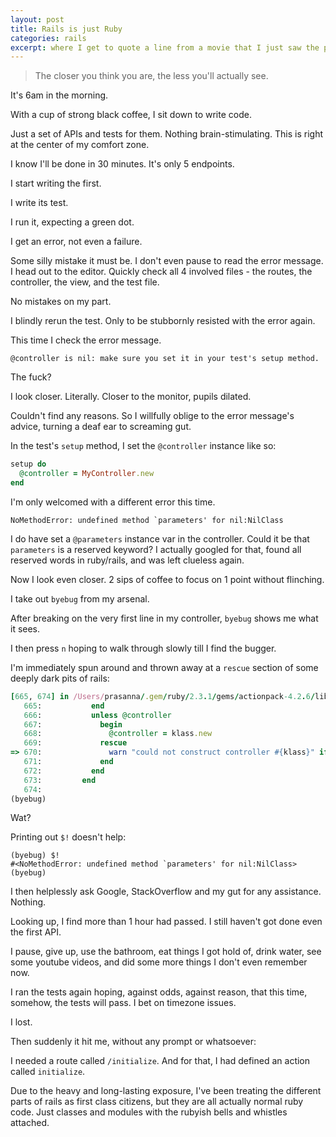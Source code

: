```yaml
---
layout: post
title: Rails is just Ruby
categories: rails
excerpt: where I get to quote a line from a movie that I just saw the previous day
---
```


>  The closer you think you are, the less you'll actually see.



It's 6am in the morning.

With a cup of strong black coffee, I sit down to write code.

Just a set of APIs and tests for them. Nothing brain-stimulating. This is right at the center of my comfort zone.

I know I'll be done in 30 minutes. It's only 5 endpoints.

I start writing the first.

I write its test.

I run it, expecting a green dot.

I get an error, not even a failure.

Some silly mistake it must be. I don't even pause to read the error message. I head out to the editor. Quickly check all 4 involved files - the routes, the controller, the view, and the test file.

No mistakes on my part.

I blindly rerun the test. Only to be stubbornly resisted with the error again.

This time I check the error message.

`@controller is nil: make sure you set it in your test's setup method.`

The fuck?

I look closer. Literally. Closer to the monitor, pupils dilated.

Couldn't find any reasons. So I willfully oblige to the error message's advice, turning a deaf ear to screaming gut.

In the test's `setup` method, I set the `@controller` instance like so:

```rb
setup do
  @controller = MyController.new
end
```

I'm only welcomed with a different error this time.

```
NoMethodError: undefined method `parameters' for nil:NilClass
```

I do have set a `@parameters` instance var in the controller. Could it be that `parameters` is a reserved keyword? I actually googled for that, found all reserved words in ruby/rails, and was left clueless again.

Now I look even closer. 2 sips of coffee to focus on 1 point without flinching.

I take out `byebug` from my arsenal.

After breaking on the very first line in my controller, `byebug` shows me what it sees.

I then press `n` hoping to walk through slowly till I find the bugger.

I'm immediately spun around and thrown away at a `rescue` section of some deeply dark pits of rails:

```rb
[665, 674] in /Users/prasanna/.gem/ruby/2.3.1/gems/actionpack-4.2.6/lib/action_controller/test_case.rb
   665:           end
   666:           unless @controller
   667:             begin
   668:               @controller = klass.new
   669:             rescue
=> 670:               warn "could not construct controller #{klass}" if $VERBOSE
   671:             end
   672:           end
   673:         end
   674:
(byebug)
```

Wat?

Printing out `$!` doesn't help:

```
(byebug) $!
#<NoMethodError: undefined method `parameters' for nil:NilClass>
(byebug)
```

I then helplessly ask Google, StackOverflow and my gut for any assistance. Nothing.

Looking up, I find more than 1 hour had passed. I still haven't got done even the first API.

I pause, give up, use the bathroom, eat things I got hold of, drink water, see some youtube videos, and did some more things I don't even remember now.

I ran the tests again hoping, against odds, against reason, that this time, somehow, the tests will pass. I bet on timezone issues.

I lost.

Then suddenly it hit me, without any prompt or whatsoever:

I needed a route called `/initialize`. And for that, I had defined an action called `initialize`.

Due to the heavy and long-lasting exposure, I've been treating the different parts of rails as first class citizens, but they are all actually normal ruby code. Just classes and modules with the rubyish bells and whistles attached.
